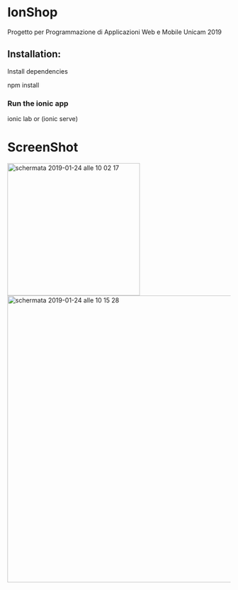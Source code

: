 # IonShop
Progetto per Programmazione di Applicazioni Web e Mobile Unicam 2019 

## Installation:

Install dependencies

npm install

### Run the ionic app

 ionic lab or (ionic serve)

# ScreenShot

<img width="299" alt="schermata 2019-01-24 alle 10 02 17" src="https://user-images.githubusercontent.com/25299965/51667670-bc9b7f80-1fc0-11e9-924d-831d9366e230.png">
<img width="648" alt="schermata 2019-01-24 alle 10 15 28" src="https://user-images.githubusercontent.com/25299965/51668003-85799e00-1fc1-11e9-9205-702a2963238c.png">
